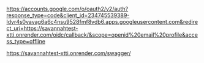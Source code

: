 https://accounts.google.com/o/oauth2/v2/auth?response_type=code&client_id=234745539389-ldvr4s0vavag6a6c4nsu9528fmf8vdb6.apps.googleusercontent.com&redirect_uri=https://savannahtest-xtti.onrender.com/oidc/callback/&scope=openid%20email%20profile&access_type=offline

https://savannahtest-xtti.onrender.com/swagger/